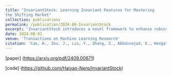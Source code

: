 ```yaml
---
title: "InvariantStock: Learning Invariant Features for Mastering
the Shifting Market"
collection: publications
permalink: /publication/2024-08-InvariantStock
excerpt: 'InvariantStock introduces a novel framework to enhance robustness against market distribution shifts by learning invariant features across environments, delivering superior stock return predictions and outperforming baselines in dynamic markets.'
date: 2024-08-01
venue: 'Transactions on Machine Learning Research'
citation: 'Cao, H., Zou, J., Liu, Y., Zhang, Z., Abbasnejad, E., Hengel, A.V.D. and Shi, J.Q., 2024. InvariantStock: Learning Invariant Features for Mastering the Shifting Market. arXiv preprint arXiv:2409.00671.'
---
```


[paper] (https://arxiv.org/pdf/2409.00671)

[code] (https://github.com/Haiyao-Nero/InvariantStock)
